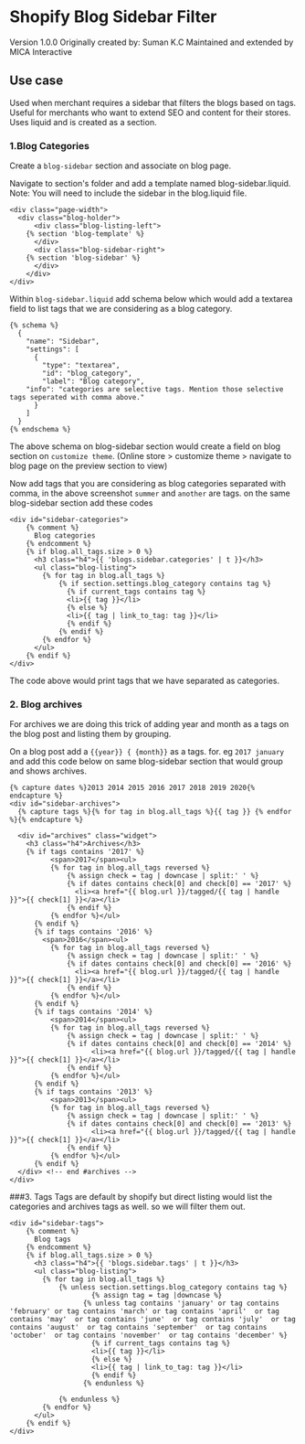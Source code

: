 # Shopify Blog Sidebar Filter
Version 1.0.0 
Originally created by: Suman K.C
Maintained and extended by MICA Interactive

## Use case

Used when merchant requires a sidebar that filters the blogs based on tags. Useful for merchants who want to extend SEO and content for their stores. Uses liquid and is created as a section. 


### 1.Blog Categories
Create a `blog-sidebar`  section and associate on blog page.

Navigate to section's folder and add a template named blog-sidebar.liquid. 
Note: You will need to include the sidebar in the blog.liquid file. 
```
<div class="page-width">
  <div class="blog-holder">
      <div class="blog-listing-left">
    {% section 'blog-template' %}
      </div>
      <div class="blog-sidebar-right">
    {% section 'blog-sidebar' %}
      </div>
	</div>
</div>

```

Within `blog-sidebar.liquid` add schema below which would add a textarea field to list tags that we are considering as a blog category.

```
{% schema %}
  {
    "name": "Sidebar",
    "settings": [
      {
        "type": "textarea",
        "id": "blog_category",
        "label": "Blog category",
	"info": "categories are selective tags. Mention those selective tags seperated with comma above."
      }
    ]
  }
{% endschema %}

```

The above schema on blog-sidebar section would create a field on blog section on `customize theme`. (Online store > customize theme > navigate to blog page on the preview section to view)

Now add tags that you are considering as blog categories separated with comma, in the above screenshot `summer` and `another` are tags. on the same blog-sidebar section add these codes

```
<div id="sidebar-categories">
	{% comment %}
      Blog categories
    {% endcomment %}
    {% if blog.all_tags.size > 0 %}
      <h3 class="h4">{{ 'blogs.sidebar.categories' | t }}</h3>
      <ul class="blog-listing">
        {% for tag in blog.all_tags %}
        	{% if section.settings.blog_category contains tag %}  
              {% if current_tags contains tag %}
              <li>{{ tag }}</li>
              {% else %}
              <li>{{ tag | link_to_tag: tag }}</li>
              {% endif %}
        	{% endif %}
        {% endfor %}
      </ul>
    {% endif %}
</div>

```

The code above would print tags that we have separated as categories.

### 2. Blog archives
For archives we are doing this trick of adding year and month as a tags on the blog post and listing them by grouping.

On a blog post add a `{{year}} { {month}}` as a tags. for. eg `2017 january` and add this code below on same blog-sidebar section that would group and shows archives.

```
{% capture dates %}2013 2014 2015 2016 2017 2018 2019 2020{% endcapture %}
<div id="sidebar-archives">
  {% capture tags %}{% for tag in blog.all_tags %}{{ tag }} {% endfor %}{% endcapture %}

  <div id="archives" class="widget">
    <h3 class="h4">Archives</h3>
    {% if tags contains '2017' %}
          <span>2017</span><ul>
          {% for tag in blog.all_tags reversed %}
              {% assign check = tag | downcase | split:' ' %}
              {% if dates contains check[0] and check[0] == '2017' %}
    			<li><a href="{{ blog.url }}/tagged/{{ tag | handle }}">{{ check[1] }}</a></li>
              {% endif %}
    	  {% endfor %}</ul>
      {% endif %}
      {% if tags contains '2016' %}
    	<span>2016</span><ul>
          {% for tag in blog.all_tags reversed %}
              {% assign check = tag | downcase | split:' ' %}
              {% if dates contains check[0] and check[0] == '2016' %}
    			<li><a href="{{ blog.url }}/tagged/{{ tag | handle }}">{{ check[1] }}</a></li>
              {% endif %}
  		  {% endfor %}</ul>
      {% endif %}
      {% if tags contains '2014' %}
          <span>2014</span><ul>
          {% for tag in blog.all_tags reversed %}
              {% assign check = tag | downcase | split:' ' %}
              {% if dates contains check[0] and check[0] == '2014' %}
    				<li><a href="{{ blog.url }}/tagged/{{ tag | handle }}">{{ check[1] }}</a></li>
              {% endif %}
    	  {% endfor %}</ul>
      {% endif %}
      {% if tags contains '2013' %}
          <span>2013</span><ul>
          {% for tag in blog.all_tags reversed %}
              {% assign check = tag | downcase | split:' ' %}
              {% if dates contains check[0] and check[0] == '2013' %}
  					<li><a href="{{ blog.url }}/tagged/{{ tag | handle }}">{{ check[1] }}</a></li>
              {% endif %}
		  {% endfor %}</ul>
      {% endif %}
  </div> <!-- end #archives -->
</div>
```

###3. Tags
Tags are default by shopify but direct listing would list the categories and archives tags as well. so we will filter them out.

```
<div id="sidebar-tags">
	{% comment %}
      Blog tags
    {% endcomment %}
    {% if blog.all_tags.size > 0 %}
      <h3 class="h4">{{ 'blogs.sidebar.tags' | t }}</h3>
      <ul class="blog-listing">
        {% for tag in blog.all_tags %}
        	{% unless section.settings.blog_category contains tag %}
        	  		{% assign tag = tag |downcase %}
                  {% unless tag contains 'january' or tag contains 'february' or tag contains 'march' or tag contains 'april'  or tag contains 'may'  or tag contains 'june'  or tag contains 'july'  or tag contains 'august'  or tag contains 'september'  or tag contains 'october'  or tag contains 'november'  or tag contains 'december' %}
                    {% if current_tags contains tag %}
                    <li>{{ tag }}</li>
                    {% else %}
                    <li>{{ tag | link_to_tag: tag }}</li>
                    {% endif %}
                  {% endunless %}
        		
        	{% endunless %}
        {% endfor %}
      </ul>
    {% endif %}
</div>
 ```
